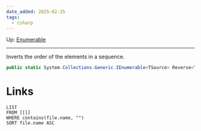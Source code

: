 ```yaml
---
date_added: 2025-02-25
tags:
  - csharp
---
```

Up: [Enumerable](Enumerable.md)
___
 Inverts the order of the elements in a sequence.
 ```cs
 public static System.Collections.Generic.IEnumerable<TSource> Reverse<TSource>(this System.Collections.Generic.IEnumerable<TSource> source);
```
# Links
```dataview
LIST
FROM [[]]
WHERE contains(file.name, "")
SORT file.name ASC
```
